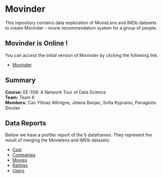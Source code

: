 # Movinder

This repository contains data exploration of MovieLens and IMDb datasets to create Movinder - movie recommendation system for a group of people.

## Movinder is Online !
You can access the initial version of Movinder by clicking the following link.
- [Movinder](https://movinder.herokuapp.com)

## Summary
**Course:** EE-558: A Network Tour of Data Science  
**Team:** Team 6  
**Members:**  Can Yilmaz Altinigne, Jelena Banjac, Sofia Kypraiou, Panagiotis Sioulas  

## Data Reports
Bellow we have a profiler report of the 5 dataframes. They represent the result of merging the Movielens and IMDb datasets:
- [Cast](https://htmlpreview.github.io/?https://github.com/Movinder/movielens-imdb-exploration/blob/master/data/reports/cast_report.html)
- [Companies](https://htmlpreview.github.io/?https://github.com/Movinder/movielens-imdb-exploration/blob/master/data/reports/companies_report.html)
- [Movies](https://htmlpreview.github.io/?https://github.com/Movinder/movielens-imdb-exploration/blob/master/data/reports/movies_report.html)
- [Ratings](https://htmlpreview.github.io/?https://github.com/Movinder/movielens-imdb-exploration/blob/master/data/reports/ratings_report.html)
- [Users](https://htmlpreview.github.io/?https://github.com/Movinder/movielens-imdb-exploration/blob/master/data/reports/users_report.html)
